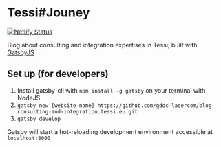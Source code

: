 # Tessi#Jouney
[![Netlify Status](https://api.netlify.com/api/v1/badges/c1a26dc8-5639-4303-ac21-c5a53310a175/deploy-status)](https://app.netlify.com/sites/gdoc/deploys)

Blog about consulting and integration expertises in Tessi, built with [GatsbyJS][gatsby]

## Set up (for developers)

1. Install gatsby-cli with `npm install -g gatsby` on your terminal with NodeJS
1. `gatsby new [website-name] https://github.com/gdoc-lasercom/blog-consulting-and-integration.tessi.eu.git`
1. `gatsby develop`

Gatsby will start a hot-reloading development environment accessible at
`localhost:8000`

[gatsby]: https://www.gatsbyjs.org/
